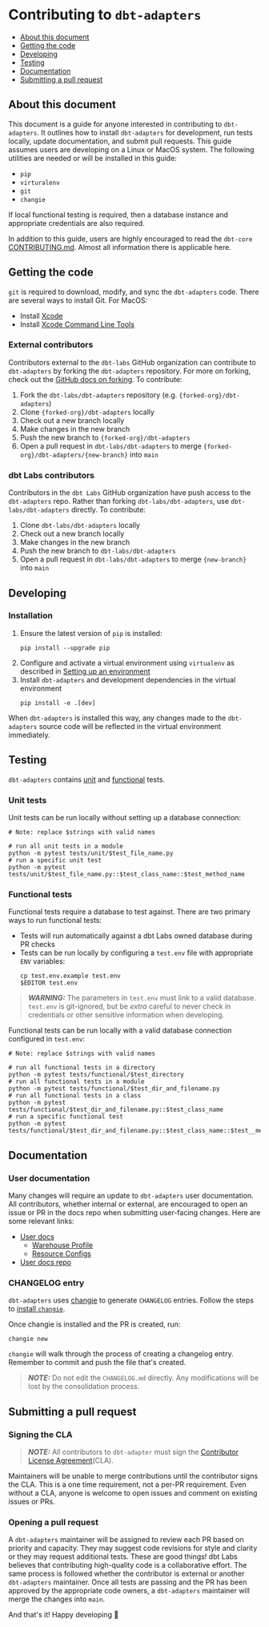 # Contributing to `dbt-adapters`

- [About this document](#about-this-document)
- [Getting the code](#getting-the-code)
- [Developing](#developing)
- [Testing](#testing)
- [Documentation](#documentation)
- [Submitting a pull request](#submitting-a-pull-request)


## About this document

This document is a guide for anyone interested in contributing to `dbt-adapters`.
It outlines how to install `dbt-adapters` for development,
run tests locally, update documentation, and submit pull requests.
This guide assumes users are developing on a Linux or MacOS system.
The following utilities are needed or will be installed in this guide:

- `pip`
- `virturalenv`
- `git`
- `changie`

If local functional testing is required, then a database instance
and appropriate credentials are also required.

In addition to this guide, users are highly encouraged to read the `dbt-core`
[CONTRIBUTING.md](https://github.com/dbt-labs/dbt-core/blob/main/CONTRIBUTING.md).
Almost all information there is applicable here.


## Getting the code

`git` is required to download, modify, and sync the `dbt-adapters` code.
There are several ways to install Git. For MacOS:

- Install [Xcode](https://developer.apple.com/support/xcode/)
- Install [Xcode Command Line Tools](https://mac.install.guide/commandlinetools/index.html)

### External contributors

Contributors external to the `dbt-labs` GitHub organization can contribute to `dbt-adapters`
by forking the `dbt-adapters` repository. For more on forking, check out the
[GitHub docs on forking](https://help.github.com/en/articles/fork-a-repo). To contribute:

1. Fork the `dbt-labs/dbt-adapters` repository (e.g. `{forked-org}/dbt-adapters`)
2. Clone `{forked-org}/dbt-adapters` locally
3. Check out a new branch locally
4. Make changes in the new branch
5. Push the new branch to `{forked-org}/dbt-adapters`
6. Open a pull request in `dbt-labs/dbt-adapters` to merge `{forked-org}/dbt-adapters/{new-branch}` into `main`

### dbt Labs contributors

Contributors in the `dbt Labs` GitHub organization have push access to the `dbt-adapters` repo.
Rather than forking `dbt-labs/dbt-adapters`, use `dbt-labs/dbt-adapters` directly. To contribute:

1. Clone `dbt-labs/dbt-adapters` locally
2. Check out a new branch locally
3. Make changes in the new branch
4. Push the new branch to `dbt-labs/dbt-adapters`
5. Open a pull request in `dbt-labs/dbt-adapters` to merge `{new-branch}` into `main`


## Developing

### Installation

1. Ensure the latest version of `pip` is installed:
   ```shell
   pip install --upgrade pip
   ```
2. Configure and activate a virtual environment using `virtualenv` as described in
[Setting up an environment](https://github.com/dbt-labs/dbt-core/blob/HEAD/CONTRIBUTING.md#setting-up-an-environment)
3. Install `dbt-adapters` and development dependencies in the virtual environment
   ```shell
   pip install -e .[dev]
   ```

When `dbt-adapters` is installed this way, any changes made to the `dbt-adapters` source code
will be reflected in the virtual environment immediately.


## Testing

`dbt-adapters` contains [unit](https://github.com/dbt-labs/dbt-adapters/tree/main/tests/unit)
and [functional](https://github.com/dbt-labs/dbt-adapters/tree/main/tests/functional) tests.

### Unit tests

Unit tests can be run locally without setting up a database connection:

```shell
# Note: replace $strings with valid names

# run all unit tests in a module
python -m pytest tests/unit/$test_file_name.py
# run a specific unit test
python -m pytest tests/unit/$test_file_name.py::$test_class_name::$test_method_name
```

### Functional tests

Functional tests require a database to test against. There are two primary ways to run functional tests:

- Tests will run automatically against a dbt Labs owned database during PR checks
- Tests can be run locally by configuring a `test.env` file with appropriate `ENV` variables:
   ```shell
   cp test.env.example test.env
   $EDITOR test.env
   ```

> **_WARNING:_** The parameters in `test.env` must link to a valid database.
> `test.env` is git-ignored, but be _extra_ careful to never check in credentials
> or other sensitive information when developing.

Functional tests can be run locally with a valid database connection configured in `test.env`:

```shell
# Note: replace $strings with valid names

# run all functional tests in a directory
python -m pytest tests/functional/$test_directory
# run all functional tests in a module
python -m pytest tests/functional/$test_dir_and_filename.py
# run all functional tests in a class
python -m pytest tests/functional/$test_dir_and_filename.py::$test_class_name
# run a specific functional test
python -m pytest tests/functional/$test_dir_and_filename.py::$test_class_name::$test__method_name
```


## Documentation

### User documentation

Many changes will require an update to `dbt-adapters` user documentation.
All contributors, whether internal or external, are encouraged to open an issue or PR
in the docs repo when submitting user-facing changes. Here are some relevant links:

- [User docs](https://docs.getdbt.com/)
  - [Warehouse Profile](https://docs.getdbt.com/reference/warehouse-profiles/)
  - [Resource Configs](https://docs.getdbt.com/reference/resource-configs/)
- [User docs repo](https://github.com/dbt-labs/docs.getdbt.com)

### CHANGELOG entry

`dbt-adapters` uses [changie](https://changie.dev) to generate `CHANGELOG` entries.
Follow the steps to [install `changie`](https://changie.dev/guide/installation/).

Once changie is installed and the PR is created, run:
   ```shell
   changie new
   ```
`changie` will walk through the process of creating a changelog entry.
Remember to commit and push the file that's created.

> **_NOTE:_** Do not edit the `CHANGELOG.md` directly.
> Any modifications will be lost by the consolidation process.


## Submitting a pull request

### Signing the CLA

> **_NOTE:_** All contributors to `dbt-adapter` must sign the
> [Contributor License Agreement](https://docs.getdbt.com/docs/contributor-license-agreements)(CLA).

Maintainers will be unable to merge contributions until the contributor signs the CLA.
This is a one time requirement, not a per-PR requirement.
Even without a CLA, anyone is welcome to open issues and comment on existing issues or PRs.

### Opening a pull request

A `dbt-adapters` maintainer will be assigned to review each PR based on priority and capacity.
They may suggest code revisions for style and clarity or they may request additional tests.
These are good things! dbt Labs believes that contributing high-quality code is a collaborative effort.
The same process is followed whether the contributor is external or another `dbt-adapters` maintainer.
Once all tests are passing and the PR has been approved by the appropriate code owners,
a `dbt-adapters` maintainer will merge the changes into `main`.

And that's it! Happy developing :tada:
